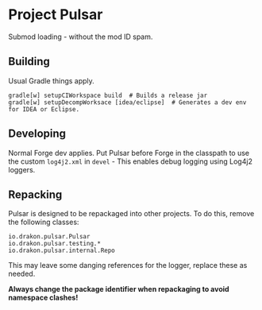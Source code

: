 Project Pulsar
==============

Submod loading - without the mod ID spam.

## Building
Usual Gradle things apply.
```
gradle[w] setupCIWorkspace build  # Builds a release jar
gradle[w] setupDecompWorksace [idea/eclipse]  # Generates a dev env for IDEA or Eclipse.
```

## Developing
Normal Forge dev applies. Put Pulsar before Forge in the classpath to use the custom `log4j2.xml` in `devel` - This enables debug logging using Log4j2 loggers.

## Repacking
Pulsar is designed to be repackaged into other projects. To do this, remove the following classes:
```
io.drakon.pulsar.Pulsar
io.drakon.pulsar.testing.*
io.drakon.pulsar.internal.Repo
```

This may leave some danging references for the logger, replace these as needed.

**Always change the package identifier when repackaging to avoid namespace clashes!**
